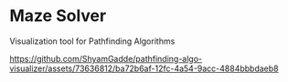 # Maze Solver

Visualization tool for Pathfinding Algorithms



https://github.com/ShyamGadde/pathfinding-algo-visualizer/assets/73636812/ba72b6af-12fc-4a54-9acc-4884bbbdaeb8

